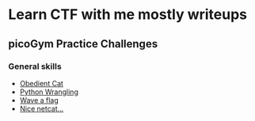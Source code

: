 # Learn CTF with me mostly writeups
## picoGym Practice Challenges
### General skills
* [Obedient Cat](/picoCTF/Obedient_cat/)
* [Python Wrangling](/picoCTF/PthonWarngling/)
* [Wave a flag](/picoCTF/WaveAFlag/)
* [Nice netcat...](/picoCTF/Nicenetcat/)